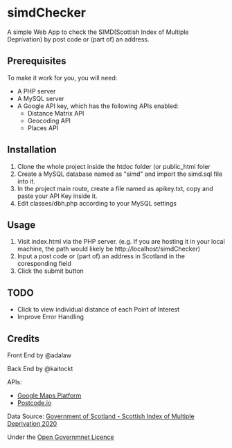 # simdChecker
A simple Web App to check the SIMD(Scottish Index of Multiple Deprivation) by post code or (part of) an address.

## Prerequisites
To make it work for you, you will need:
* A PHP server
* A MySQL server
* A Google API key, which has the following APIs enabled:
  * Distance Matrix API
  * Geocoding API
  * Places API

## Installation
1.  Clone the whole project inside the htdoc folder (or public_html foler
1.  Create a MySQL database named as "simd" and import the simd.sql file into it.
1.  In the project main route, create a file named as apikey.txt, copy and paste your API Key inside it.
1.  Edit classes/dbh.php according to your MySQL settings

## Usage
1.  Visit index.html via the PHP server. (e.g. If you are hosting it in your local machine, the path would likely be http://localhost/simdChecker)
1.  Input a post code or (part of) an address in Scotland in the coresponding field
1.  Click the submit button

## TODO
* Click to view individual distance of each Point of Interest
* Improve Error Handling

## Credits
Front End by @adalaw

Back End by @kaitockt

APIs:
* [Google Maps Platform](https://developers.google.com/maps)
* [Postcode.io](https://postcodes.io)


Data Source: [Government of Scotland - Scottish Index of Multiple Deprivation 2020](https://www.gov.scot/collections/scottish-index-of-multiple-deprivation-2020/)

Under the [Open Governmnet Licence](http://www.nationalarchives.gov.uk/doc/open-government-licence/version/3/)
